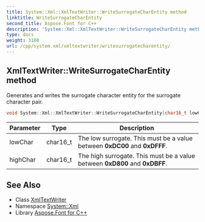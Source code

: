```yaml
---
title: System::Xml::XmlTextWriter::WriteSurrogateCharEntity method
linktitle: WriteSurrogateCharEntity
second_title: Aspose.Font for C++
description: 'System::Xml::XmlTextWriter::WriteSurrogateCharEntity method. Generates and writes the surrogate character entity for the surrogate character pair in C++.'
type: docs
weight: 3100
url: /cpp/system.xml/xmltextwriter/writesurrogatecharentity/
---
```

## XmlTextWriter::WriteSurrogateCharEntity method


Generates and writes the surrogate character entity for the surrogate character pair.

```cpp
void System::Xml::XmlTextWriter::WriteSurrogateCharEntity(char16_t lowChar, char16_t highChar) override
```


| Parameter | Type | Description |
| --- | --- | --- |
| lowChar | char16_t | The low surrogate. This must be a value between **0xDC00** and **0xDFFF**. |
| highChar | char16_t | The high surrogate. This must be a value between **0xD800** and **0xDBFF**. |

## See Also

* Class [XmlTextWriter](../)
* Namespace [System::Xml](../../)
* Library [Aspose.Font for C++](../../../)
